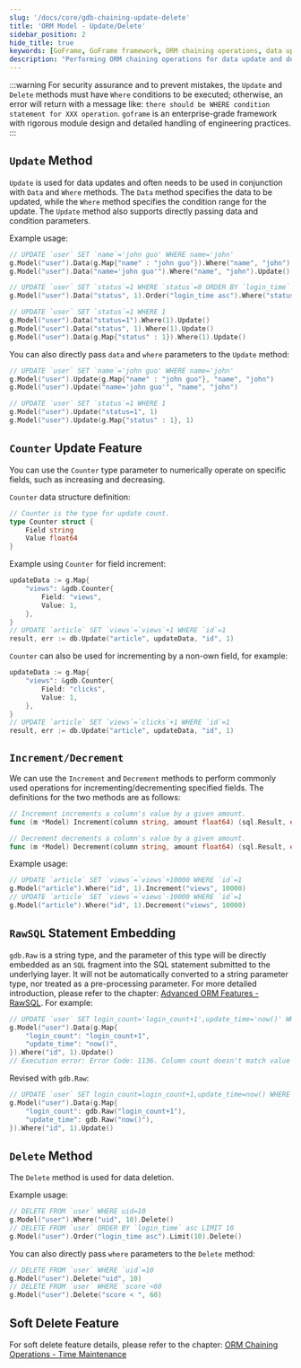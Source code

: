 ```yaml
---
slug: '/docs/core/gdb-chaining-update-delete'
title: 'ORM Model - Update/Delete'
sidebar_position: 2
hide_title: true
keywords: [GoFrame, GoFrame framework, ORM chaining operations, data update, data delete, Counter feature, increment operation, decrement operation, RawSQL, soft delete]
description: "Performing ORM chaining operations for data update and delete in the GoFrame framework. Emphasizes the importance of using the Update and Delete methods with Where conditions. Additionally, explores the feature of using Counter parameters to increase or decrease field values, and using the Increment and Decrement methods for field operations. It also explains techniques for embedding native SQL statements and implementing soft delete to ensure flexibility and security in data processing."
---
```

:::warning
For security assurance and to prevent mistakes, the `Update` and `Delete` methods must have `Where` conditions to be executed; otherwise, an error will return with a message like: `there should be WHERE condition statement for XXX operation`. `goframe` is an enterprise-grade framework with rigorous module design and detailed handling of engineering practices.
:::
## `Update` Method

`Update` is used for data updates and often needs to be used in conjunction with `Data` and `Where` methods. The `Data` method specifies the data to be updated, while the `Where` method specifies the condition range for the update. The `Update` method also supports directly passing data and condition parameters.

Example usage:

```go
// UPDATE `user` SET `name`='john guo' WHERE name='john'
g.Model("user").Data(g.Map{"name" : "john guo"}).Where("name", "john").Update()
g.Model("user").Data("name='john guo'").Where("name", "john").Update()

// UPDATE `user` SET `status`=1 WHERE `status`=0 ORDER BY `login_time` asc LIMIT 10
g.Model("user").Data("status", 1).Order("login_time asc").Where("status", 0).Limit(10).Update()

// UPDATE `user` SET `status`=1 WHERE 1
g.Model("user").Data("status=1").Where(1).Update()
g.Model("user").Data("status", 1).Where(1).Update()
g.Model("user").Data(g.Map{"status" : 1}).Where(1).Update()
```

You can also directly pass `data` and `where` parameters to the `Update` method:

```go
// UPDATE `user` SET `name`='john guo' WHERE name='john'
g.Model("user").Update(g.Map{"name" : "john guo"}, "name", "john")
g.Model("user").Update("name='john guo'", "name", "john")

// UPDATE `user` SET `status`=1 WHERE 1
g.Model("user").Update("status=1", 1)
g.Model("user").Update(g.Map{"status" : 1}, 1)
```

## `Counter` Update Feature

You can use the `Counter` type parameter to numerically operate on specific fields, such as increasing and decreasing.

`Counter` data structure definition:

```go
// Counter is the type for update count.
type Counter struct {
    Field string
    Value float64
}
```

Example using `Counter` for field increment:

```go
updateData := g.Map{
    "views": &gdb.Counter{
        Field: "views",
        Value: 1,
    },
}
// UPDATE `article` SET `views`=`views`+1 WHERE `id`=1
result, err := db.Update("article", updateData, "id", 1)
```

`Counter` can also be used for incrementing by a non-own field, for example:

```go
updateData := g.Map{
    "views": &gdb.Counter{
        Field: "clicks",
        Value: 1,
    },
}
// UPDATE `article` SET `views`=`clicks`+1 WHERE `id`=1
result, err := db.Update("article", updateData, "id", 1)
```

## `Increment/Decrement`

We can use the `Increment` and `Decrement` methods to perform commonly used operations for incrementing/decrementing specified fields. The definitions for the two methods are as follows:

```go
// Increment increments a column's value by a given amount.
func (m *Model) Increment(column string, amount float64) (sql.Result, error)

// Decrement decrements a column's value by a given amount.
func (m *Model) Decrement(column string, amount float64) (sql.Result, error)
```

Example usage:

```go
// UPDATE `article` SET `views`=`views`+10000 WHERE `id`=1
g.Model("article").Where("id", 1).Increment("views", 10000)
// UPDATE `article` SET `views`=`views`-10000 WHERE `id`=1
g.Model("article").Where("id", 1).Decrement("views", 10000)
```

## `RawSQL` Statement Embedding

`gdb.Raw` is a string type, and the parameter of this type will be directly embedded as an `SQL` fragment into the SQL statement submitted to the underlying layer. It will not be automatically converted to a string parameter type, nor treated as a pre-processing parameter. For more detailed introduction, please refer to the chapter: [Advanced ORM Features - RawSQL](../ORM高级特性/ORM高级特性-RawSQL.md). For example:

```go
// UPDATE `user` SET login_count='login_count+1',update_time='now()' WHERE id=1
g.Model("user").Data(g.Map{
    "login_count": "login_count+1",
    "update_time": "now()",
}).Where("id", 1).Update()
// Execution error: Error Code: 1136. Column count doesn't match value count at row 1
```

Revised with `gdb.Raw`:

```go
// UPDATE `user` SET login_count=login_count+1,update_time=now() WHERE id=1
g.Model("user").Data(g.Map{
    "login_count": gdb.Raw("login_count+1"),
    "update_time": gdb.Raw("now()"),
}).Where("id", 1).Update()
```

## `Delete` Method

The `Delete` method is used for data deletion.

Example usage:

```go
// DELETE FROM `user` WHERE uid=10
g.Model("user").Where("uid", 10).Delete()
// DELETE FROM `user` ORDER BY `login_time` asc LIMIT 10
g.Model("user").Order("login_time asc").Limit(10).Delete()
```

You can also directly pass `where` parameters to the `Delete` method:

```go
// DELETE FROM `user` WHERE `uid`=10
g.Model("user").Delete("uid", 10)
// DELETE FROM `user` WHERE `score`<60
g.Model("user").Delete("score < ", 60)
```

## Soft Delete Feature

For soft delete feature details, please refer to the chapter: [ORM Chaining Operations - Time Maintenance](ORM链式操作-时间维护/ORM链式操作-时间维护.md)